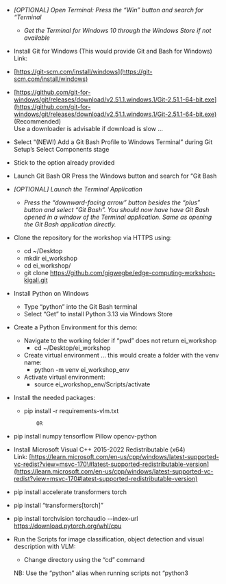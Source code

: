 - *\[OPTIONAL\] Open Terminal: Press the “Win” button and search for “Terminal*  
  - *Get the Terminal for Windows 10 through the Windows Store if not available*

- Install Git for Windows (This would provide Git and Bash for Windows)  
  Link:   
- [https://git-scm.com/install/windows](https://git-scm.com/install/windows)  
    
- [https://github.com/git-for-windows/git/releases/download/v2.51.1.windows.1/Git-2.51.1-64-bit.exe](https://github.com/git-for-windows/git/releases/download/v2.51.1.windows.1/Git-2.51.1-64-bit.exe) (Recommended)  
  Use a downloader is advisable if download is slow …

- Select “(NEW\!) Add a Git Bash Profile to Windows Terminal” during Git Setup’s Select Components stage  
- Stick to the option already provided   
- Launch Git Bash OR Press the Windows button and search for “Git Bash

- *\[OPTIONAL\] Launch the Terminal Application*  
  - *Press the “downward-facing arrow” button besides the “plus” button and select “Git Bash”. You should now have have Git Bash opened in a window of the Terminal application. Same as opening the Git Bash application directly.*

- Clone the repository for the workshop via HTTPS using:  
  - cd \~/Desktop  
  - mkdir ei\_workshop  
  - cd ei\_workshop/  
  - git clone https://github.com/gigwegbe/edge-computing-workshop-kigali.git

- Install Python on Windows  
  - Type “python” into the Git Bash terminal  
  - Select “Get” to install Python 3.13 via Windows Store

- Create a Python Environment for this demo:  
  - Navigate to the working folder if “pwd” does not return ei\_workshop  
    - cd \~/Desktop/ei\_workshop  
  - Create virtual environment … this would create a folder with the venv name:  
    - python \-m venv ei\_workshop\_env  
  - Activate virtual environment:  
    - source ei\_workshop\_env/Scripts/activate

- Install the needed packages:  
  - pip install \-r requirements-vlm.txt

     		OR

- pip install numpy tensorflow Pillow opencv-python  
- Install Microsoft Visual C++ 2015-2022 Redistributable (x64)  
  Link: [https://learn.microsoft.com/en-us/cpp/windows/latest-supported-vc-redist?view=msvc-170\#latest-supported-redistributable-version](https://learn.microsoft.com/en-us/cpp/windows/latest-supported-vc-redist?view=msvc-170#latest-supported-redistributable-version)  
- pip install accelerate transformers torch   
- pip install “transformers\[torch\]”  
- pip install torchvision torchaudio \--index-url https://download.pytorch.org/whl/cpu

- Run the Scripts for image classification, object detection and visual description with VLM:  
  - Change directory using the “cd” command

  NB: Use the “python” alias when running scripts not “python3

